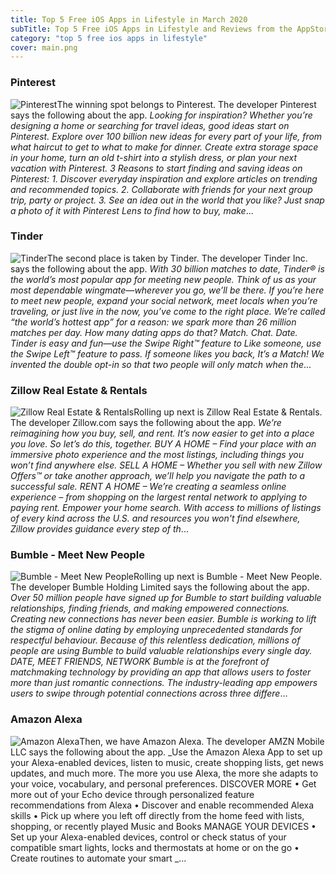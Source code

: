 ```yaml
---
title: Top 5 Free iOS Apps in Lifestyle in March 2020
subTitle: Top 5 Free iOS Apps in Lifestyle and Reviews from the AppStore in March 2020.
category: "top 5 free ios apps in lifestyle"
cover: main.png
---
```


### Pinterest

![Pinterest](https://is5-ssl.mzstatic.com/image/thumb/Purple124/v4/a3/0b/c8/a30bc874-f31d-e6df-991d-3df68a402c1f/AppIcon-0-0-1x_U007emarketing-0-0-0-6-0-0-0-85-220.png/100x100bb.png)The winning spot belongs to Pinterest. The developer Pinterest says the following about the app. _Looking for inspiration? Whether you’re designing a home or searching for travel ideas, good ideas start on Pinterest.  Explore over 100 billion new ideas for every part of your life, from what haircut to get to what to make for dinner. Create extra storage space in your home, turn an old t-shirt into a stylish dress, or plan your next vacation with Pinterest.  3 Reasons to start finding and saving ideas on Pinterest:  1. Discover everyday inspiration and explore articles on trending and recommended topics. 2. Collaborate with friends for your next group trip, party or project. 3. See an idea out in the world that you like? Just snap a photo of it with Pinterest Lens to find how to buy, make_...

### Tinder

![Tinder](https://is1-ssl.mzstatic.com/image/thumb/Purple124/v4/93/a6/ae/93a6aee8-b375-5db2-9783-8c7d38aacafe/AppIcon-0-0-1x_U007emarketing-0-0-0-7-0-0-sRGB-0-0-0-GLES2_U002c0-512MB-85-220-0-0.png/100x100bb.png)The second place is taken by Tinder. The developer Tinder Inc. says the following about the app. _With 30 billion matches to date, Tinder® is the world’s most popular app for meeting new people. Think of us as your most dependable wingmate—wherever you go, we’ll be there. If you’re here to meet new people, expand your social network, meet locals when you’re traveling, or just live in the now, you’ve come to the right place. We’re called “the world’s hottest app” for a reason: we spark more than 26 million matches per day. How many dating apps do that?  Match. Chat. Date. Tinder is easy and fun—use the Swipe Right™ feature to Like someone, use the Swipe Left™ feature to pass. If someone likes you back, It’s a Match! We invented the double opt-in so that two people will only match when the_...

### Zillow Real Estate & Rentals

![Zillow Real Estate & Rentals](https://is2-ssl.mzstatic.com/image/thumb/Purple114/v4/5c/9f/d5/5c9fd5bb-9e24-6e81-f5cb-6cf656b7072e/AppIcon-0-0-1x_U007emarketing-0-0-0-6-0-0-sRGB-0-0-0-GLES2_U002c0-512MB-85-220-0-0.png/100x100bb.png)Rolling up next is Zillow Real Estate & Rentals. The developer Zillow.com says the following about the app. _We’re reimagining how you buy, sell, and rent. It’s now easier to get into a place you love. So let’s do this, together.  BUY A HOME – Find your place with an immersive photo experience and the most listings, including things you won’t find anywhere else.  SELL A HOME – Whether you sell with new Zillow Offers™ or take another approach, we’ll help you navigate the path to a successful sale.  RENT A HOME – We’re creating a seamless online experience – from shopping on the largest rental network to applying to paying rent.  Empower your home search. With access to millions of listings of every kind across the U.S. and resources you won't find elsewhere, Zillow provides guidance every step of th_...

### Bumble - Meet New People

![Bumble - Meet New People](https://is4-ssl.mzstatic.com/image/thumb/Purple124/v4/84/5b/a1/845ba113-7e9b-bbed-5432-556b835ea3dd/AppIcon-0-0-1x_U007emarketing-0-0-0-7-0-0-sRGB-0-0-0-GLES2_U002c0-512MB-85-220-0-0.png/100x100bb.png)Rolling up next is Bumble - Meet New People. The developer Bumble Holding Limited says the following about the app. _Over 50 million people have signed up for Bumble to start building valuable relationships, finding friends, and making empowered connections.  Creating new connections has never been easier. Bumble is working to lift the stigma of online dating by employing unprecedented standards for respectful behaviour. Because of this relentless dedication, millions of people are using Bumble to build valuable relationships every single day.  DATE, MEET FRIENDS, NETWORK  Bumble is at the forefront of matchmaking technology by providing an app that allows users to foster more than just romantic connections. The industry-leading app empowers users to swipe through potential connections across three differe_...

### Amazon Alexa

![Amazon Alexa](https://is4-ssl.mzstatic.com/image/thumb/Purple124/v4/bb/9d/44/bb9d44e6-3f23-1a7d-9d8c-15ffda5b4f16/AppIcon-0-1x_U007emarketing-0-0-GLES2_U002c0-512MB-sRGB-0-0-0-85-220-0-0-0-7.png/100x100bb.png)Then, we have Amazon Alexa. The developer AMZN Mobile LLC says the following about the app. _Use the Amazon Alexa App to set up your Alexa-enabled devices, listen to music, create shopping lists, get news updates, and much more. The more you use Alexa, the more she adapts to your voice, vocabulary, and personal preferences.   DISCOVER MORE • Get more out of your Echo device through personalized feature recommendations from Alexa • Discover and enable recommended Alexa skills • Pick up where you left off directly from the home feed with lists, shopping, or recently played Music and Books  MANAGE YOUR DEVICES • Set up your Alexa-enabled devices, control or check status of your compatible smart lights, locks and thermostats at home or on the go • Create routines to automate your smart _...

